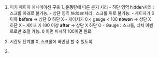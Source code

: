 1. 피기 페이지 애니메이션 구축 
		1. 운동량에 따른 분기 처리
			- 하단 영역 hidden처리 : 스크롤 아래로 불가능.
			- 상단 영역 hidden처리 : 스크롤 위로 불가능.
			- 게이지가 0 이하 **before** -> 상단 O 하단 X
			- 게이지가 0 < gauge < 100 **nowon** => 상단 X 하단 X
			- 게이지가 100 이상 **after** -> 상단 X 하단 O
			- Gauge : 스크롤, 터치 이벤트로만 조절 가능. 0 이면 미시작 100이면 완료

2. 시간도 단계별 X, 스크롤에 바인딩 할 수 있도록
3. 
